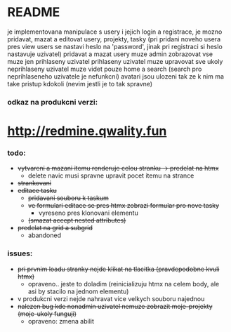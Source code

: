 # README

je implementovana manipulace s usery i jejich login a registrace,
je mozno pridavat, mazat a editovat usery, projekty, tasky
(pri pridani noveho usera pres view users se nastavi heslo na 'password', jinak pri registraci si heslo nastavuje uzivatel)
pridavat a mazat usery muze admin
zobrazovat vse muze jen prihlaseny uzivatel
prihlaseny uzivatel muze upravovat sve ukoly
neprihlaseny uzivatel muze videt pouze home a search (search pro neprihlaseneho uzivatele je nefunkcni)
avatari jsou ulozeni tak ze k nim ma take pristup kdokoli (nevim jestli je to tak spravne)

### odkaz na produkcni verzi:

# http://redmine.qwality.fun

### todo:  
- ~~vytvareni a mazani itemu renderuje celou stranku -> predelat na htmx~~
  - delete navic musi spravne upravit pocet itemu na strance
- ~~strankovani~~
- ~~editace tasku~~
  - ~~pridavani souboru k taskum~~
  - ~~ve formulari editace se pres htmx zobrazi formular pro nove tasky~~
    - vyreseno pres klonovani elementu
  - ~~(smazat accept nested attributes)~~
- ~~predelat na grid a subgrid~~
  - abandoned

### issues:
- ~~pri prvnim loadu stranky nejde klikat na tlacitka (pravdepodobne kvuli htmx)~~
  - opraveno.. jeste to doladim (reinicializuju htmx na celem body, ale asi by stacilo na jednom elementu)
- v produkcni verzi nejde nahravat vice velkych souboru najednou
- ~~nalezen bug kde nonadmin uzivatel nemuze zobrazit moje-projekty (moje-ukoly funguji)~~
  - opraveno: zmena abilit
